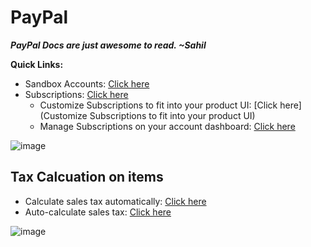 # PayPal

***PayPal Docs are just awesome to read. ~Sahil***

**Quick Links:**
- Sandbox Accounts: [Click here](https://developer.paypal.com/tools/sandbox/accounts/)
- Subscriptions: [Click here](https://developer.paypal.com/docs/subscriptions/)
  - Customize Subscriptions to fit into your product UI: [Click here](Customize Subscriptions to fit into your product UI)
  - Manage Subscriptions on your account dashboard: [Click here](https://www.paypal.com/merchantapps/appcenter/acceptpayments/subscriptions)

![image](https://user-images.githubusercontent.com/31458531/205932125-4e91ac6d-9e77-4c62-b97d-a6d3e96edb5c.png)

## Tax Calcuation on items

- Calculate sales tax automatically: [Click here](https://developer.paypal.com/api/nvp-soap/paypal-payments-standard/integration-guide/ProfileAndTools/#link-calculatesalestaxautomatically)
- Auto-calculate sales tax: [Click here](https://developer.paypal.com/api/nvp-soap/paypal-payments-standard/admin/checkout-settings/#auto-calculate-sales-tax)

![image](https://user-images.githubusercontent.com/31458531/206914072-c30f324e-15bc-40cb-a2aa-a44021675141.png)
